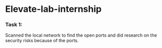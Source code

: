 # Elevate-lab-internship

### Task 1:
Scanned the local network to find the open ports and did research on the security risks because of the ports.
